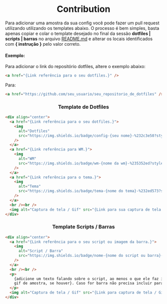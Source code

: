 <h1 align="center">Contribution</h1>

<p>
    Para adicionar uma amostra da sua config você pode fazer um pull request utilizando utilizando os templates abaixo. O processo é bem simples, basta apenas copiar e colar o template desejado no final da sessão <b>dotfiles | scripts | barras</b> no arquivo <a href="https://github.com/unixwmbr/unixwmbr/blob/master/README.md">README.md</a> e alterar os locais identificados com <b>{ instrução }</b> pelo valor correto.
</p>

<h4>Exemplo:</h4>

Para adicionar o link do repositório dotfiles, altere o exemplo abaixo:

```html
<a href="{Link referência para o seu dotfiles.}" />
```

Para:

```html
<a href="https://github.com/seu_usuario/seu_repositorio_de_dotfiles" />
```

<h3 align="center">Template de Dotfiles</h3>

```html
<div align="center">
  <a href="{Link referência para o seu dotfiles.}">
    <img
      alt="Dotfiles"
      src="https://img.shields.io/badge/config-{seu nome}-%232c3e50?style=for-the-badge"
    />
  </a>
  <a href="{Link referência para WM.}">
    <img
      alt="WM"
      src="https://img.shields.io/badge/wm-{nome da wm}-%235352ed?style=for-the-badge"
    />
  </a>
  <a href="{Link referência para o tema.}">
    <img
      alt="Tema"
      src="https://img.shields.io/badge/tema-{nome do tema}-%232ed573?style=for-the-badge"
    />
  </a>
  <br /><br />
  <img alt="Captura de tela / Gif" src="{Link para sua captura de tela / Gif}" />
</div>
```

<h3 align="center">Template Scripts / Barras</h3>

```html
<div align="center">
  <a href="{Link referência para o seu script ou imagem da barra.}">
    <img
      alt="Script / Barra"
      src="https://img.shields.io/badge/nome-{nome do script ou barra}-%2322252f?style=for-the-badge"
    />
  </a>
  <br /><br />
  <p>
    {adicione um texto falando sobre o script, ao menos o que ele faz imagem ou
    gif de amostra, se houver}. Caso for barra não precisa incluir paragrafo.
  </p>
  <img alt="Captura de tela / Gif" src="{Link para captura de tela / Gif}" />
</div>
```
